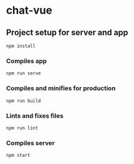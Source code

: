 # chat-vue

## Project setup for server and app
```
npm install
```

### Compiles app
```
npm run serve
```

### Compiles and minifies for production
```
npm run build
```

### Lints and fixes files
```
npm run lint
```

### Compiles server
```
npm start
```
